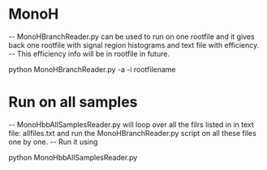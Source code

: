# MonoH
-- MonoHBranchReader.py can be used to run on one rootfile and it gives back one rootfile with signal region histograms and text file with efficiency. 
-- This efficiency info will be in rootfile in future. 

python MonoHBranchReader.py -a -i rootfilename

# Run on all samples
-- MonoHbbAllSamplesReader.py will loop over all the filrs listed in in text file: allfiles.txt and run the MonoHBranchReader.py script on all these files one by one. 
-- Run it using 

python MonoHbbAllSamplesReader.py

